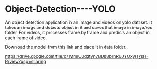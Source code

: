 # Object-Detection----YOLO

An object detection application in an image and videos on yolo dataset. 
It takes an image and detects object in it and saves that image in image/res folder. For videos, it processes frame by frame and predicts an object in each frame of video.

Download the model from this link and place it in data folder. 

https://drive.google.com/file/d/1MmiC0dgtyn7BDb8b1hR0DYOxyITysH-R/view?usp=sharing



